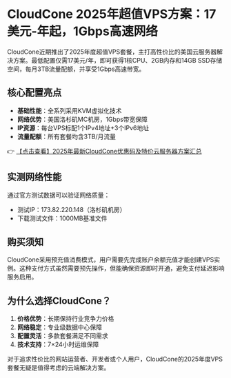 # CloudCone 2025年超值VPS方案：17美元-年起，1Gbps高速网络

CloudCone近期推出了2025年度超值VPS套餐，主打高性价比的美国云服务器解决方案。最低配置仅需17美元/年，即可获得1核CPU、2GB内存和14GB SSD存储空间，每月3TB流量配额，并享受1Gbps高速带宽。

## 核心配置亮点

- **基础性能**：全系列采用KVM虚拟化技术
- **网络优势**：美国洛杉矶MC机房，1Gbps带宽保障
- **IP资源**：每台VPS标配1个IPv4地址+3个IPv6地址
- **流量配额**：所有套餐均含3TB/月流量

👉 [【点击查看】2025年最新CloudCone优惠码及特价云服务器方案汇总](https://bit.ly/Cloudcone)

## 实测网络性能

通过官方测试数据可以验证网络质量：
- 测试IP：173.82.220.148（洛杉矶机房）
- 下载测试文件：1000MB基准文件

## 购买须知

CloudCone采用预充值消费模式，用户需要先完成账户余额充值才能创建VPS实例。这种支付方式虽然需要预先操作，但能确保资源即时开通，避免支付延迟影响服务启用。

## 为什么选择CloudCone？

1. **价格优势**：长期保持行业竞争力价格
2. **网络稳定**：专业级数据中心保障
3. **配置灵活**：多款套餐满足不同需求
4. **技术支持**：7×24小时运维保障

对于追求性价比的网站运营者、开发者或个人用户，CloudCone的2025年度VPS套餐无疑是值得考虑的云端解决方案。